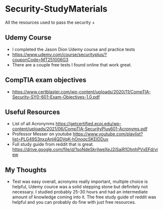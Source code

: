 # Security-StudyMaterials
All the resources used to pass the security +

## Udemy Course
- I completed the Jason Dion Udemy course and practice tests
- https://www.udemy.com/course/securityplus/?couponCode=MT251006G3
- There are a couple free tests I found online that work great.

## CompTIA exam objectives
- https://www.certblaster.com/wp-content/uploads/2020/11/CompTIA-Security-SY0-601-Exam-Objectives-1.0.pdf


## Useful Resources
- List of all Acronynms https://getcertified.ecpi.edu/wp-content/uploads/2021/06/CompTIA-SecurityPlus601-Acronyms.pdf
- Professor Messer on youtube https://www.youtube.com/playlist?list=PLG49S3nxzAnl4QDVqK-hOnoqcSKEIDDuv
- Full study guide from reddit that is great. https://drive.google.com/file/d/1soNdeSkrjlweXeJ2iSaiR1OhnhPVxEFd/view

## My Thoughts
- Test was easy overall, acronyms really important, multiple choice is helpful, Udemy cource was a solid stepping stone but definitely not necessary. I studied probably 25-30 hours and had an intermediate amount of knowledge coming into it. The free study guide of reddit was helpful and you can probably do fine with just free resources.
